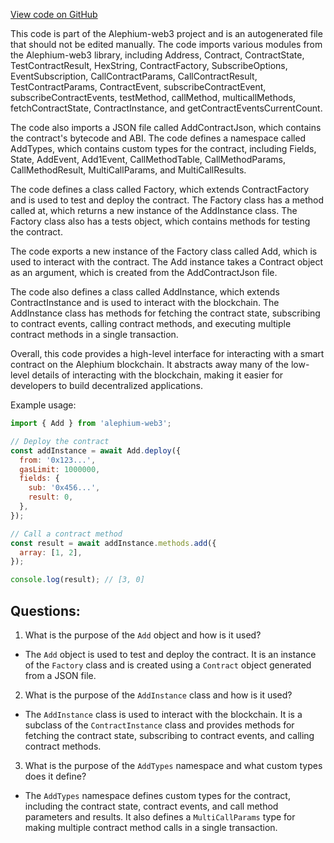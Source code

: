 [View code on GitHub](https://github.com/alephium/alephium-web3/artifacts/ts/Add.ts)

This code is part of the Alephium-web3 project and is an autogenerated file that should not be edited manually. The code imports various modules from the Alephium-web3 library, including Address, Contract, ContractState, TestContractResult, HexString, ContractFactory, SubscribeOptions, EventSubscription, CallContractParams, CallContractResult, TestContractParams, ContractEvent, subscribeContractEvent, subscribeContractEvents, testMethod, callMethod, multicallMethods, fetchContractState, ContractInstance, and getContractEventsCurrentCount. 

The code also imports a JSON file called AddContractJson, which contains the contract's bytecode and ABI. The code defines a namespace called AddTypes, which contains custom types for the contract, including Fields, State, AddEvent, Add1Event, CallMethodTable, CallMethodParams, CallMethodResult, MultiCallParams, and MultiCallResults. 

The code defines a class called Factory, which extends ContractFactory and is used to test and deploy the contract. The Factory class has a method called at, which returns a new instance of the AddInstance class. The Factory class also has a tests object, which contains methods for testing the contract. 

The code exports a new instance of the Factory class called Add, which is used to interact with the contract. The Add instance takes a Contract object as an argument, which is created from the AddContractJson file. 

The code also defines a class called AddInstance, which extends ContractInstance and is used to interact with the blockchain. The AddInstance class has methods for fetching the contract state, subscribing to contract events, calling contract methods, and executing multiple contract methods in a single transaction. 

Overall, this code provides a high-level interface for interacting with a smart contract on the Alephium blockchain. It abstracts away many of the low-level details of interacting with the blockchain, making it easier for developers to build decentralized applications. 

Example usage:

```javascript
import { Add } from 'alephium-web3';

// Deploy the contract
const addInstance = await Add.deploy({
  from: '0x123...',
  gasLimit: 1000000,
  fields: {
    sub: '0x456...',
    result: 0,
  },
});

// Call a contract method
const result = await addInstance.methods.add({
  array: [1, 2],
});

console.log(result); // [3, 0]
```
## Questions: 
 1. What is the purpose of the `Add` object and how is it used?
- The `Add` object is used to test and deploy the contract. It is an instance of the `Factory` class and is created using a `Contract` object generated from a JSON file. 

2. What is the purpose of the `AddInstance` class and how is it used?
- The `AddInstance` class is used to interact with the blockchain. It is a subclass of the `ContractInstance` class and provides methods for fetching the contract state, subscribing to contract events, and calling contract methods.

3. What is the purpose of the `AddTypes` namespace and what custom types does it define?
- The `AddTypes` namespace defines custom types for the contract, including the contract state, contract events, and call method parameters and results. It also defines a `MultiCallParams` type for making multiple contract method calls in a single transaction.
